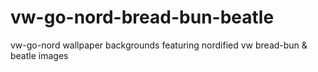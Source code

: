 # vw-go-nord-bread-bun-beatle
vw-go-nord wallpaper backgrounds featuring nordified vw bread-bun &amp; beatle images
